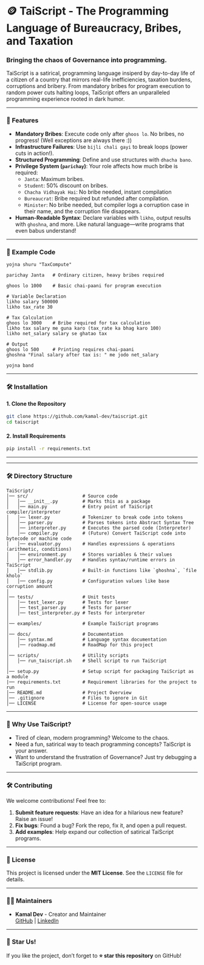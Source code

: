 # **🪙 TaiScript - The Programming Language of Bureaucracy, Bribes, and Taxation**

### **Bringing the chaos of Governance into programming.**

TaiScript is a satirical, programming language insiperd by day-to-day life of a citizen of a country that mirrors real-life inefficiencies, taxation burdens, corruptions and bribery. From mandatory bribes for program execution to random power cuts halting loops, TaiScript offers an unparalleled programming experience rooted in dark humor.

---

### **🚀 Features**
- **Mandatory Bribes**: Execute code only after `ghoos lo`. No bribes, no progress! (Well exceptions are always there :))
- **Infrastructure Failures**: Use `bijli chali gayi` to break loops (power cuts in action!).
- **Structured Programming**: Define and use structures with `dhacha bano`.
- **Privilege System (`parichay`)**: Your role affects how much bribe is required:
  - `Janta`: Maximum bribes.
  - `Student`: 50% discount on bribes.
  - `Chacha Vidhayak Hai`: No bribe needed, instant compilation
  - `Bureaucrat`: Bribe required but refunded after compilation.
  - `Minister`: 	No bribe needed, but compiler logs a corruption case in their name, and the corruption file disappears.
- **Human-Readable Syntax**: Declare variables with `likho`, output results with `ghoshna`, and more. Like natural language—write programs that even babus understand!

---

### **📜 Example Code**
```plaintext
yojna shuru "TaxCompute"

parichay Janta   # Ordinary citizen, heavy bribes required

ghoos lo 1000    # Basic chai-paani for program execution

# Variable Declaration
likho salary 500000
likho tax_rate 30

# Tax Calculation
ghoos lo 3000    # Bribe required for tax calculation
likho tax salary me guna karo (tax_rate ka bhag karo 100)
likho net_salary salary se ghatao tax

# Output
ghoos lo 500     # Printing requires chai-paani
ghoshna "Final salary after tax is: " me jodo net_salary

yojna band
```

---

### **🛠️ Installation**

#### **1. Clone the Repository**
```bash
git clone https://github.com/kamal-dev/taiscript.git
cd taiscript
```

#### **2. Install Requirements**
```bash
pip install -r requirements.txt
```
---

---

### **🛠 Directory Structure**
```plaintext
TaiScript/
│── src/                    # Source code
│   │── __init__.py         # Marks this as a package
│   │── main.py             # Entry point of TaiScript compiler/interpreter
│   │── lexer.py            # Tokenizer to break code into tokens
│   │── parser.py           # Parses tokens into Abstract Syntax Tree
│   │── interpreter.py      # Executes the parsed code (Interpreter)
│   │── compiler.py         # (Future) Convert TaiScript code into bytecode or machine code
│   │── evaluator.py        # Handles expressions & operations (arithmetic, conditions)
│   │── environment.py      # Stores variables & their values
│   │── error_handler.py    # Handles syntax/runtime errors in TaiScript
│   │── stdlib.py           # Built-in functions like `ghoshna`, `file kholo`
│   │── config.py           # Configuration values like base corruption amount
│
│── tests/                  # Unit tests
│   │── test_lexer.py       # Tests for lexer
│   │── test_parser.py      # Tests for parser
│   │── test_interpreter.py # Tests for interpreter
│
│── examples/               # Example TaiScript programs
│
│── docs/                   # Documentation
│   │── syntax.md           # Language syntax documentation
│   │── roadmap.md          # RoadMap for this project
│
│── scripts/                # Utility scripts
│   │── run_taiscript.sh    # Shell script to run TaiScript
│
│── setup.py                # Setup script for packaging TaiScript as a module
|── requirements.txt        # Requirement libraries for the project to run
│── README.md               # Project Overview
│── .gitignore              # Files to ignore in Git
│── LICENSE                 # License for open-source usage
```

---

### **🤔 Why Use TaiScript?**
- Tired of clean, modern programming? Welcome to the chaos.
- Need a fun, satirical way to teach programming concepts? TaiScript is your answer.
- Want to understand the frustration of Governance? Just try debugging a TaiScript program.

---

### **🛠️ Contributing**
We welcome contributions! Feel free to:
1. **Submit feature requests**: Have an idea for a hilarious new feature? Raise an issue!
2. **Fix bugs**: Found a bug? Fork the repo, fix it, and open a pull request.
3. **Add examples**: Help expand our collection of satirical TaiScript programs.

---

### **📜 License**
This project is licensed under the **MIT License**. See the `LICENSE` file for details.

---

### **👨‍💻 Maintainers**
- **Kamal Dev** - Creator and Maintainer  
  [GitHub](https://github.com/kamal-dev) | [LinkedIn](https://linkedin.com/in/kamal-dev/)

---

### **🌟 Star Us!**
If you like the project, don’t forget to **⭐ star this repository** on GitHub!